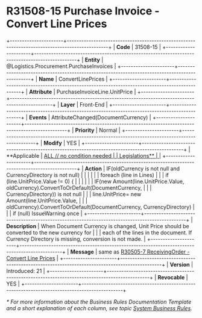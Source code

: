 ﻿---
erp.type: front-end-business-rule
erp.entity: Logistics.Procurement.PurchaseInvoices
---

# R31508-15 Purchase Invoice - Convert Line Prices
+----------------------+-----------------------------------------------------------------------------------------------+
| **Code**             | 31508-15                                                                                      |
+----------------------+-----------------------------------------------------------------------------------------------+
| **Entity**           | @Logistics.Procurement.PurchaseInvoices                                                       |
+----------------------+-----------------------------------------------------------------------------------------------+
| **Name**             | ConvertLinePrices                                                                             |
+----------------------+-----------------------------------------------------------------------------------------------+
| **Attribute**        | PurchaseInvoiceLine.UnitPrice                                                                 |
+----------------------+-----------------------------------------------------------------------------------------------+
| **Layer**            | Front-End                                                                                     |
+----------------------+-----------------------------------------------------------------------------------------------+
| **Events**           | AttributeChanged(DocumentCurrency)                                                            |
+----------------------+-----------------------------------------------------------------------------------------------+
| **Priority**         | Normal                                                                                        |
+----------------------+-----------------------------------------------------------------------------------------------+
| **Modify**           | YES                                                                                           |
+----------------------+-----------------------------------------------------------------------------------------------+
| **Applicable         | [ALL // no condition needed                                                                   |
| Legislations**       | ](xref:applicable-legislations)                                                               |
+----------------------+-----------------------------------------------------------------------------------------------+
| **Action**           | IF(oldCurrency is not null and CurrencyDirectory is not null)                                 |
|                      |                                                                                               |
|                      | foreach (line in Lines)                                                                       |
|                      | if (line.UnitPrice.Value != 0) {                                                              |
|                      |                                                                                               |
|                      | IF(new Amount(line.UnitPrice.Value, oldCurrency).ConvertToOrDefault(DocumentCurrency,         |
|                      | CurrencyDirectory)) is not null                                                               |
|                      | line.UnitPrice= new Amount(line.UnitPrice.Value,                                              |
|                      | oldCurrency).ConvertToOrDefault(DocumentCurrency, CurrencyDirectory)                          |
|                      | if (null) IssueWarning once                                                                   |
+----------------------+-----------------------------------------------------------------------------------------------+
| **Description**      | When Document Currency is changed, Unit Price should be converted to the new currency for     |
|                      | each of the lines in the document. If Currency Directory is missing, conversion is not made.  |
+----------------------+-----------------------------------------------------------------------------------------------+
| **Message**          | same as [R30505-7 ReceivingOrder - Convert Line Prices](R30505-7.md)                          |
+----------------------+-----------------------------------------------------------------------------------------------+
| **Version**          | Introduced: 21                                                                                |
+----------------------+-----------------------------------------------------------------------------------------------+
| **Revocable**        | YES                                                                                           |
+----------------------+-----------------------------------------------------------------------------------------------+

*\* For more information about the Business Rules Documentation Template and a short explanation of each column, see
topic [System Business Rules](../templates/template-description-system-business-rules.md).*
